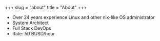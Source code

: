 +++
slug = "about"
title = "About"
+++

- Over 24 years experience Linux and other nix-like OS administrator
- System Architect
- Full Stack DevOps
- Rate: 50 BUSD/hour
